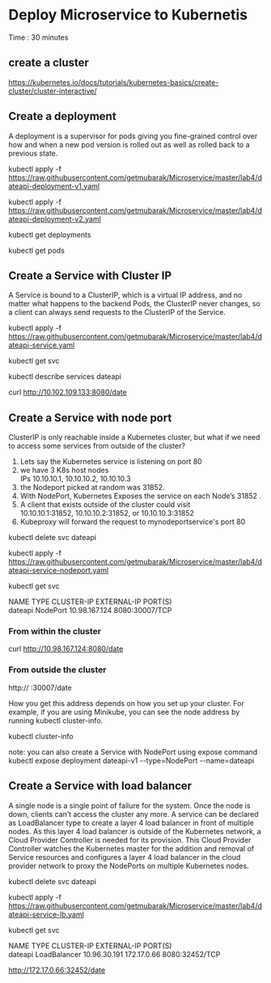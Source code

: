 # Deploy Microservice to Kubernetis  #
Time : 30 minutes

## create a cluster
https://kubernetes.io/docs/tutorials/kubernetes-basics/create-cluster/cluster-interactive/

## Create a deployment
A deployment is a supervisor for pods giving you fine-grained control over how and when a new pod version is rolled out as well as rolled back to a previous state. <br/>

kubectl apply -f https://raw.githubusercontent.com/getmubarak/Microservice/master/lab4/dateapi-deployment-v1.yaml

kubectl apply -f https://raw.githubusercontent.com/getmubarak/Microservice/master/lab4/dateapi-deployment-v2.yaml

kubectl get deployments

kubectl get pods

## Create a Service with Cluster IP
A Service is bound to a ClusterIP, which is a virtual IP address, and no matter what happens to the backend Pods, the ClusterIP never changes, so a client can always send requests to the ClusterIP of the Service. 

kubectl apply -f https://raw.githubusercontent.com/getmubarak/Microservice/master/lab4/dateapi-service.yaml

kubectl get svc

kubectl describe services dateapi

curl http://10.102.109.133:8080/date


## Create a Service with node port
ClusterIP is only reachable inside a Kubernetes cluster, but what if we need to access some services from outside of the cluster?

1. Lets say the Kubernetes service is listening on port 80 <br/>
2. we have 3 K8s host nodes  <br/>
IPs 10.10.10.1, 10.10.10.2, 10.10.10.3 <br/>
3. the Nodeport picked at random was 31852. <br/>
4. With NodePort, Kubernetes Exposes the service on each Node’s 31852 .<br>
4. A client that exists outside of the cluster could visit <br/>
10.10.10.1:31852, 10.10.10.2:31852, or 10.10.10.3:31852 <br/>
5. Kubeproxy will forward the request to mynodeportservice's port 80 <br>
  
kubectl delete svc dateapi

kubectl apply -f https://raw.githubusercontent.com/getmubarak/Microservice/master/lab4/dateapi-service-nodeport.yaml

kubectl get svc

NAME         TYPE        CLUSTER-IP      EXTERNAL-IP   PORT(S)          
dateapi      NodePort    10.98.167.124   <none>        8080:30007/TCP 

### From within the cluster 
curl http://10.98.167.124:8080/date

### From outside the cluster

http://<public ip> :30007/date

How you get this address depends on how you set up your cluster. For example, if you are using Minikube, you can see the node address by running kubectl cluster-info.

kubectl cluster-info

note: you can also create a Service with NodePort using expose command
kubectl expose deployment dateapi-v1 --type=NodePort --name=dateapi

## Create a Service with load balancer
A single node is a single point of failure for the system. Once the node is down, clients can’t access the cluster any more. A service can be declared as LoadBalancer type to create a layer 4 load balancer in front of multiple nodes. As this layer 4 load balancer is outside of the Kubernetes network, a Cloud Provider Controller is needed for its provision. This Cloud Provider Controller watches the Kubernetes master for the addition and removal of Service resources and configures a layer 4 load balancer in the cloud provider network to proxy the NodePorts on multiple Kubernetes nodes.

kubectl delete svc dateapi

kubectl apply -f https://raw.githubusercontent.com/getmubarak/Microservice/master/lab4/dateapi-service-lb.yaml

kubectl get svc

NAME         TYPE           CLUSTER-IP     EXTERNAL-IP   PORT(S)          
dateapi      LoadBalancer   10.96.30.191   172.17.0.66   8080:32452/TCP

http://172.17.0.66:32452/date




